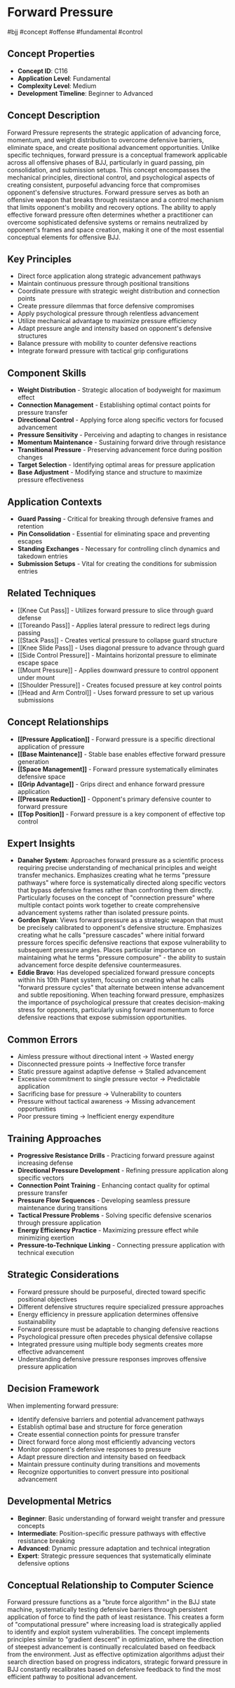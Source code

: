 # Forward Pressure
#bjj #concept #offense #fundamental #control

## Concept Properties
- **Concept ID**: C116
- **Application Level**: Fundamental
- **Complexity Level**: Medium
- **Development Timeline**: Beginner to Advanced

## Concept Description
Forward Pressure represents the strategic application of advancing force, momentum, and weight distribution to overcome defensive barriers, eliminate space, and create positional advancement opportunities. Unlike specific techniques, forward pressure is a conceptual framework applicable across all offensive phases of BJJ, particularly in guard passing, pin consolidation, and submission setups. This concept encompasses the mechanical principles, directional control, and psychological aspects of creating consistent, purposeful advancing force that compromises opponent's defensive structures. Forward pressure serves as both an offensive weapon that breaks through resistance and a control mechanism that limits opponent's mobility and recovery options. The ability to apply effective forward pressure often determines whether a practitioner can overcome sophisticated defensive systems or remains neutralized by opponent's frames and space creation, making it one of the most essential conceptual elements for offensive BJJ.

## Key Principles
- Direct force application along strategic advancement pathways
- Maintain continuous pressure through positional transitions
- Coordinate pressure with strategic weight distribution and connection points
- Create pressure dilemmas that force defensive compromises
- Apply psychological pressure through relentless advancement
- Utilize mechanical advantage to maximize pressure efficiency
- Adapt pressure angle and intensity based on opponent's defensive structures
- Balance pressure with mobility to counter defensive reactions
- Integrate forward pressure with tactical grip configurations

## Component Skills
- **Weight Distribution** - Strategic allocation of bodyweight for maximum effect
- **Connection Management** - Establishing optimal contact points for pressure transfer
- **Directional Control** - Applying force along specific vectors for focused advancement
- **Pressure Sensitivity** - Perceiving and adapting to changes in resistance
- **Momentum Maintenance** - Sustaining forward drive through resistance
- **Transitional Pressure** - Preserving advancement force during position changes
- **Target Selection** - Identifying optimal areas for pressure application
- **Base Adjustment** - Modifying stance and structure to maximize pressure effectiveness

## Application Contexts
- **Guard Passing** - Critical for breaking through defensive frames and retention
- **Pin Consolidation** - Essential for eliminating space and preventing escapes
- **Standing Exchanges** - Necessary for controlling clinch dynamics and takedown entries
- **Submission Setups** - Vital for creating the conditions for submission entries

## Related Techniques
- [[Knee Cut Pass]] - Utilizes forward pressure to slice through guard defense
- [[Toreando Pass]] - Applies lateral pressure to redirect legs during passing
- [[Stack Pass]] - Creates vertical pressure to collapse guard structure
- [[Knee Slide Pass]] - Uses diagonal pressure to advance through guard
- [[Side Control Pressure]] - Maintains horizontal pressure to eliminate escape space
- [[Mount Pressure]] - Applies downward pressure to control opponent under mount
- [[Shoulder Pressure]] - Creates focused pressure at key control points
- [[Head and Arm Control]] - Uses forward pressure to set up various submissions

## Concept Relationships
- **[[Pressure Application]]** - Forward pressure is a specific directional application of pressure
- **[[Base Maintenance]]** - Stable base enables effective forward pressure generation
- **[[Space Management]]** - Forward pressure systematically eliminates defensive space
- **[[Grip Advantage]]** - Grips direct and enhance forward pressure application
- **[[Pressure Reduction]]** - Opponent's primary defensive counter to forward pressure
- **[[Top Position]]** - Forward pressure is a key component of effective top control

## Expert Insights
- **Danaher System**: Approaches forward pressure as a scientific process requiring precise understanding of mechanical principles and weight transfer mechanics. Emphasizes creating what he terms "pressure pathways" where force is systematically directed along specific vectors that bypass defensive frames rather than confronting them directly. Particularly focuses on the concept of "connection pressure" where multiple contact points work together to create comprehensive advancement systems rather than isolated pressure points.
- **Gordon Ryan**: Views forward pressure as a strategic weapon that must be precisely calibrated to opponent's defensive structure. Emphasizes creating what he calls "pressure cascades" where initial forward pressure forces specific defensive reactions that expose vulnerability to subsequent pressure angles. Places particular importance on maintaining what he terms "pressure composure" - the ability to sustain advancement force despite defensive countermeasures.
- **Eddie Bravo**: Has developed specialized forward pressure concepts within his 10th Planet system, focusing on creating what he calls "forward pressure cycles" that alternate between intense advancement and subtle repositioning. When teaching forward pressure, emphasizes the importance of psychological pressure that creates decision-making stress for opponents, particularly using forward momentum to force defensive reactions that expose submission opportunities.

## Common Errors
- Aimless pressure without directional intent → Wasted energy
- Disconnected pressure points → Ineffective force transfer
- Static pressure against adaptive defense → Stalled advancement
- Excessive commitment to single pressure vector → Predictable application
- Sacrificing base for pressure → Vulnerability to counters
- Pressure without tactical awareness → Missing advancement opportunities
- Poor pressure timing → Inefficient energy expenditure

## Training Approaches
- **Progressive Resistance Drills** - Practicing forward pressure against increasing defense
- **Directional Pressure Development** - Refining pressure application along specific vectors
- **Connection Point Training** - Enhancing contact quality for optimal pressure transfer
- **Pressure Flow Sequences** - Developing seamless pressure maintenance during transitions
- **Tactical Pressure Problems** - Solving specific defensive scenarios through pressure application
- **Energy Efficiency Practice** - Maximizing pressure effect while minimizing exertion
- **Pressure-to-Technique Linking** - Connecting pressure application with technical execution

## Strategic Considerations
- Forward pressure should be purposeful, directed toward specific positional objectives
- Different defensive structures require specialized pressure approaches
- Energy efficiency in pressure application determines offensive sustainability
- Forward pressure must be adaptable to changing defensive reactions
- Psychological pressure often precedes physical defensive collapse
- Integrated pressure using multiple body segments creates more effective advancement
- Understanding defensive pressure responses improves offensive pressure application

## Decision Framework
When implementing forward pressure:
- Identify defensive barriers and potential advancement pathways
- Establish optimal base and structure for force generation
- Create essential connection points for pressure transfer
- Direct forward force along most efficiently advancing vectors
- Monitor opponent's defensive responses to pressure
- Adapt pressure direction and intensity based on feedback
- Maintain pressure continuity during transitions and movements
- Recognize opportunities to convert pressure into positional advancement

## Developmental Metrics
- **Beginner**: Basic understanding of forward weight transfer and pressure concepts
- **Intermediate**: Position-specific pressure pathways with effective resistance breaking
- **Advanced**: Dynamic pressure adaptation and technical integration
- **Expert**: Strategic pressure sequences that systematically eliminate defensive options

## Conceptual Relationship to Computer Science
Forward pressure functions as a "brute force algorithm" in the BJJ state machine, systematically testing defensive barriers through persistent application of force to find the path of least resistance. This creates a form of "computational pressure" where increasing load is strategically applied to identify and exploit system vulnerabilities. The concept implements principles similar to "gradient descent" in optimization, where the direction of steepest advancement is continually recalculated based on feedback from the environment. Just as effective optimization algorithms adjust their search direction based on progress indicators, strategic forward pressure in BJJ constantly recalibrates based on defensive feedback to find the most efficient pathway to positional advancement.
